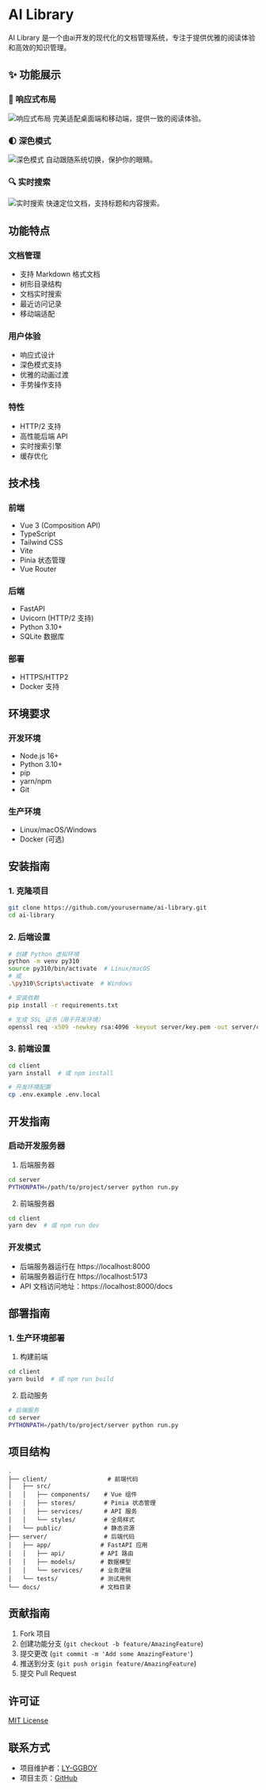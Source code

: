   # AI Library

AI Library 是一个由ai开发的现代化的文档管理系统，专注于提供优雅的阅读体验和高效的知识管理。

## ✨ 功能展示

### 📱 响应式布局
![响应式布局](responsive.png)
完美适配桌面端和移动端，提供一致的阅读体验。

### 🌓 深色模式
![深色模式](dark-mode.png)
自动跟随系统切换，保护你的眼睛。

### 🔍 实时搜索
![实时搜索](search.png)
快速定位文档，支持标题和内容搜索。



## 功能特点

### 文档管理
- 支持 Markdown 格式文档
- 树形目录结构
- 文档实时搜索
- 最近访问记录
- 移动端适配

### 用户体验
- 响应式设计
- 深色模式支持
- 优雅的动画过渡
- 手势操作支持

### 特性
- HTTP/2 支持
- 高性能后端 API
- 实时搜索引擎
- 缓存优化

## 技术栈

### 前端
- Vue 3 (Composition API)
- TypeScript
- Tailwind CSS
- Vite
- Pinia 状态管理
- Vue Router

### 后端
- FastAPI
- Uvicorn (HTTP/2 支持)
- Python 3.10+
- SQLite 数据库

### 部署
- HTTPS/HTTP2
- Docker 支持

## 环境要求

### 开发环境
- Node.js 16+
- Python 3.10+
- pip
- yarn/npm
- Git

### 生产环境
- Linux/macOS/Windows
- Docker (可选)


## 安装指南

### 1. 克隆项目
```bash
git clone https://github.com/yourusername/ai-library.git
cd ai-library
```

### 2. 后端设置
```bash
# 创建 Python 虚拟环境
python -m venv py310
source py310/bin/activate  # Linux/macOS
# 或
.\py310\Scripts\activate  # Windows

# 安装依赖
pip install -r requirements.txt

# 生成 SSL 证书（用于开发环境）
openssl req -x509 -newkey rsa:4096 -keyout server/key.pem -out server/cert.pem -days 365 -nodes
```

### 3. 前端设置
```bash
cd client
yarn install  # 或 npm install

# 开发环境配置
cp .env.example .env.local
```

## 开发指南

### 启动开发服务器

1. 后端服务器
```bash
cd server
PYTHONPATH=/path/to/project/server python run.py
```

2. 前端服务器
```bash
cd client
yarn dev  # 或 npm run dev
```

### 开发模式
- 后端服务器运行在 https://localhost:8000
- 前端服务器运行在 https://localhost:5173
- API 文档访问地址：https://localhost:8000/docs

## 部署指南


### 1. 生产环境部署

1. 构建前端
```bash
cd client
yarn build  # 或 npm run build
```

2. 启动服务
```bash
# 后端服务
cd server
PYTHONPATH=/path/to/project/server python run.py

```

## 项目结构
```
.
├── client/                 # 前端代码
│   ├── src/
│   │   ├── components/    # Vue 组件
│   │   ├── stores/        # Pinia 状态管理
│   │   ├── services/      # API 服务
│   │   └── styles/        # 全局样式
│   └── public/            # 静态资源
├── server/                # 后端代码
│   ├── app/              # FastAPI 应用
│   │   ├── api/          # API 路由
│   │   ├── models/       # 数据模型
│   │   └── services/     # 业务逻辑
│   └── tests/            # 测试用例
└── docs/                 # 文档目录
```

## 贡献指南

1. Fork 项目
2. 创建功能分支 (`git checkout -b feature/AmazingFeature`)
3. 提交更改 (`git commit -m 'Add some AmazingFeature'`)
4. 推送到分支 (`git push origin feature/AmazingFeature`)
5. 提交 Pull Request

## 许可证

[MIT License](LICENSE)

## 联系方式

- 项目维护者：[LY-GGBOY](li1980303503@gmail.com)
- 项目主页：[GitHub](https://github.com/Ly-GGboy/ai-library)